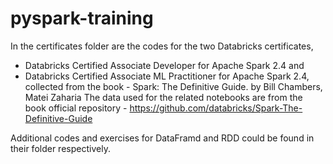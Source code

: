 # pyspark-training

In the certificates folder are the codes for the two Databricks certificates,
- Databricks Certified Associate Developer for Apache Spark 2.4 and
- Databricks Certified Associate ML Practitioner for Apache Spark 2.4,
collected from the book - Spark: The Definitive Guide. by Bill Chambers, Matei Zaharia
The data used for the related notebooks are from the book official repository - https://github.com/databricks/Spark-The-Definitive-Guide

Additional codes and exercises for DataFramd and RDD could be found in their folder respectively.